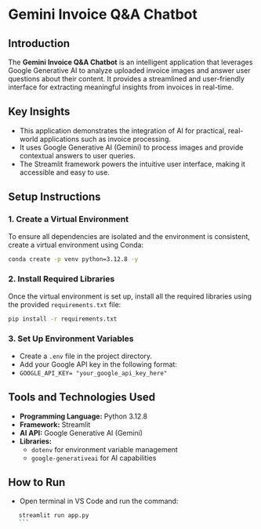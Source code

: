 # Gemini Invoice Q&A Chatbot

## Introduction
The **Gemini Invoice Q&A Chatbot** is an intelligent application that leverages Google Generative AI to analyze uploaded invoice images and answer user questions about their content. It provides a streamlined and user-friendly interface for extracting meaningful insights from invoices in real-time.

## Key Insights
- This application demonstrates the integration of AI for practical, real-world applications such as invoice processing.
- It uses Google Generative AI (Gemini) to process images and provide contextual answers to user queries.
- The Streamlit framework powers the intuitive user interface, making it accessible and easy to use.

## Setup Instructions

### 1. Create a Virtual Environment
To ensure all dependencies are isolated and the environment is consistent, create a virtual environment using Conda:

```sh
conda create -p venv python=3.12.8 -y
```

### 2. Install Required Libraries
Once the virtual environment is set up, install all the required libraries using the provided `requirements.txt` file:

```sh
pip install -r requirements.txt
```

### 3. Set Up Environment Variables
- Create a `.env` file in the project directory.
- Add your Google API key in the following format:
- 
  `GOOGLE_API_KEY= "your_google_api_key_here"`
  
## Tools and Technologies Used
- **Programming Language:** Python 3.12.8
- **Framework:** Streamlit
- **AI API:** Google Generative AI (Gemini)
- **Libraries:**
  - `dotenv` for environment variable management
  - `google-generativeai` for AI capabilities

## How to Run
- Open terminal in VS Code and run the command:
  
 ```sh
    streamlit run app.py
    ```
